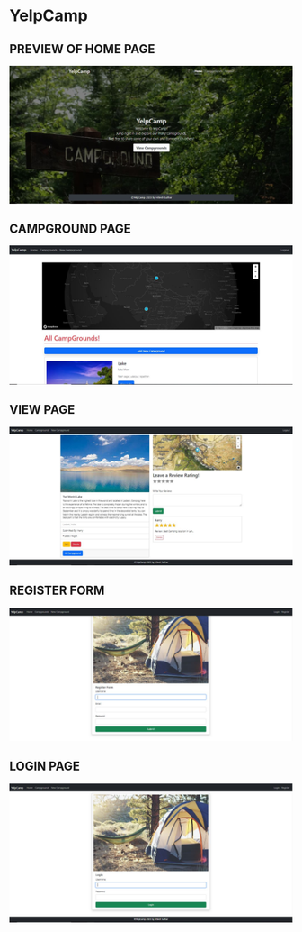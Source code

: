 # YelpCamp

<h2>PREVIEW OF HOME PAGE</h2>
<img src="image_source/1.Home Page.JPG" alt="Home Page">

<h2>CAMPGROUND PAGE</h2>
<img src="image_source/2.CampGrounds.JPG" alt="CampGrounds">

<h2>VIEW PAGE</h2>
<img src="image_source/3.View Page.JPG" alt="View Page">

<h2>REGISTER FORM</h2>
<img src="image_source/5.Register Page.JPG" alt="Register Page">

<h2>LOGIN PAGE</h2>
<img src="image_source/4.Login Page.JPG" alt="Login Page">
